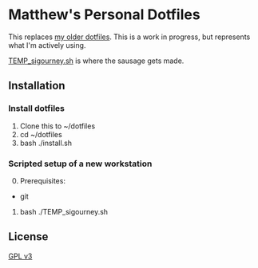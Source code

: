 # Matthew's Personal Dotfiles

This replaces [my older dotfiles](https://github.com/MatthewEppelsheimer/dotfiles-bash-profile). This is a work in progress, but represents what I'm actively using.

[TEMP_sigourney.sh](TEMP_sigourney.sh) is where the sausage gets made.

## Installation

### Install dotfiles

1. Clone this to ~/dotfiles
2. cd ~/dotfiles
3. bash ./install.sh

### Scripted setup of a new workstation

0. Prerequisites:
  - git
1. bash ./TEMP_sigourney.sh

## License

[GPL v3](LICENSE.txt)

